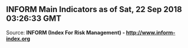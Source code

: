 ## INFORM Main Indicators as of Sat, 22 Sep 2018 03:26:33 GMT

Source: **INFORM (Index For Risk Management) - http://www.inform-index.org**